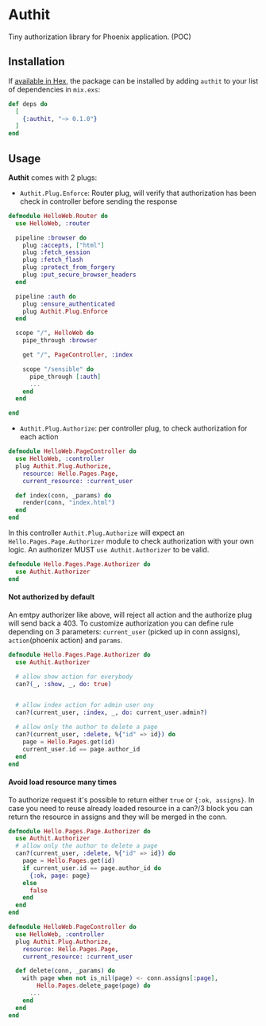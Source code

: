 # Authit

Tiny authorization library for Phoenix application. (POC)

## Installation

If [available in Hex](https://hex.pm/docs/publish), the package can be installed
by adding `authit` to your list of dependencies in `mix.exs`:

```elixir
def deps do
  [
    {:authit, "~> 0.1.0"}
  ]
end
```

## Usage

**Authit** comes with 2 plugs:

- `Authit.Plug.Enforce`: Router plug, will verify that authorization has been check in controller before sending the response

```elixir
defmodule HelloWeb.Router do
  use HelloWeb, :router

  pipeline :browser do
    plug :accepts, ["html"]
    plug :fetch_session
    plug :fetch_flash
    plug :protect_from_forgery
    plug :put_secure_browser_headers
  end

  pipeline :auth do
    plug :ensure_authenticated
    plug Authit.Plug.Enforce
  end

  scope "/", HelloWeb do
    pipe_through :browser

    get "/", PageController, :index

    scope "/sensible" do
      pipe_through [:auth]
      ...
    end
  end

end
```

- `Authit.Plug.Authorize`: per controller plug, to check authorization for each action

```elixir
defmodule HelloWeb.PageController do
  use HelloWeb, :controller
  plug Authit.Plug.Authorize,
    resource: Hello.Pages.Page,
    current_resource: :current_user

  def index(conn, _params) do
    render(conn, "index.html")
  end
end
```

In this controller `Authit.Plug.Authorize` will expect an `Hello.Pages.Page.Authorizer` module to check authorization with your own logic. An authorizer MUST `use Authit.Authorizer` to be valid.

```elixir
defmodule Hello.Pages.Page.Authorizer do
  use Authit.Authorizer
end
```

#### Not authorized by default

An emtpy authorizer like above, will reject all action and the authorize plug will send back a 403. To customize authorization you can define rule depending on 3 parameters: `current_user` (picked up in conn assigns), `action`(phoenix action) and `params`.

```elixir
defmodule Hello.Pages.Page.Authorizer do
  use Authit.Authorizer

  # allow show action for everybody
  can?(_, :show, _, do: true)


  # allow index action for admin user ony
  can?(current_user, :index, _, do: current_user.admin?)

  # allow only the author to delete a page
  can?(current_user, :delete, %{"id" => id}) do
    page = Hello.Pages.get(id)
    current_user.id == page.author_id
  end
end
```

#### Avoid load resource many times

To authorize request it's possible to return either `true` or `{:ok, assigns}`. In case you need to reuse already loaded resource in a can?/3 block you can return the resource in assigns and they will be merged in the conn.

```elixir
defmodule Hello.Pages.Page.Authorizer do
  use Authit.Authorizer
  # allow only the author to delete a page
  can?(current_user, :delete, %{"id" => id}) do
    page = Hello.Pages.get(id)
    if current_user.id == page.author_id do
      {:ok, page: page}
    else
      false
    end
  end
end
```

```elixir
defmodule HelloWeb.PageController do
  use HelloWeb, :controller
  plug Authit.Plug.Authorize,
    resource: Hello.Pages.Page,
    current_resource: :current_user

  def delete(conn, _params) do
    with page when not is_nil(page) <- conn.assigns[:page],
        Hello.Pages.delete_page(page) do
      ...
    end
  end
end
```
